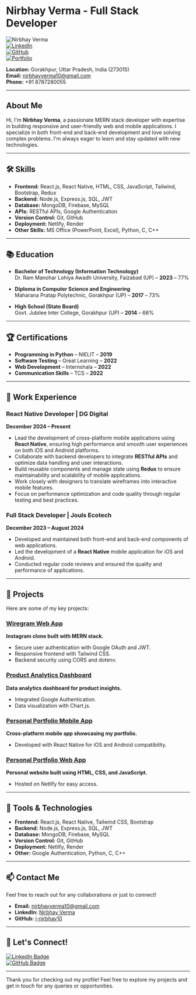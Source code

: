 # Nirbhay Verma - Full Stack Developer

![Nirbhay Verma](https://img.shields.io/badge/Status-Active-brightgreen)  
[![LinkedIn](https://img.shields.io/badge/LinkedIn-Nirbhay%20Verma-blue)](https://www.linkedin.com/in/nirbhay-verma-441695217/)  
[![GitHub](https://img.shields.io/badge/GitHub-i--nirbhay10-black)](https://github.com/i-nirbhay10)  
[![Portfolio](https://img.shields.io/badge/Portfolio-Visit%20My%20Site-blue)](https://info-nirbhay.netlify.app)

**Location:** Gorakhpur, Uttar Pradesh, India (273015)  
**Email:** nirbhayverma10@gmail.com  
**Phone:** +91 8787280055

---

## About Me

Hi, I'm **Nirbhay Verma**, a passionate MERN stack developer with expertise in building responsive and user-friendly web and mobile applications. I specialize in both front-end and back-end development and love solving complex problems. I'm always eager to learn and stay updated with new technologies.

---

## 🛠️ Skills

- **Frontend:** React.js, React Native, HTML, CSS, JavaScript, Tailwind, Bootstrap, Redux
- **Backend:** Node.js, Express.js, SQL, JWT
- **Database:** MongoDB, Firebase, MySQL
- **APIs:** RESTful APIs, Google Authentication
- **Version Control:** Git, GitHub
- **Deployment:** Netlify, Render
- **Other Skills:** MS Office (PowerPoint, Excel), Python, C, C++

---

## 📚 Education

- **Bachelor of Technology (Information Technology)**  
  Dr. Ram Manohar Lohiya Awadh University, Faizabad (UP) – **2023** – 77%

- **Diploma in Computer Science and Engineering**  
  Maharana Pratap Polytechnic, Gorakhpur (UP) – **2017** – 73%

- **High School (State Board)**  
  Govt. Jubilee Inter College, Gorakhpur (UP) – **2014** – 66%

---

## 🏆 Certifications

- **Programming in Python** – NIELIT – **2019**
- **Software Testing** – Great Learning – **2022**
- **Web Development** – Internshala – **2022**
- **Communication Skills** – TCS – **2022**

---

## 💼 Work Experience

### React Native Developer | **DG Digital**  
**December 2024 – Present**  
- Lead the development of cross-platform mobile applications using **React Native**, ensuring high performance and smooth user experiences on both iOS and Android platforms.
- Collaborate with backend developers to integrate **RESTful APIs** and optimize data handling and user interactions.
- Build reusable components and manage state using **Redux** to ensure maintainability and scalability of mobile applications.
- Work closely with designers to translate wireframes into interactive mobile features.
- Focus on performance optimization and code quality through regular testing and best practices.

### Full Stack Developer | **Jouls Ecotech**  
**December 2023 – August 2024**  
- Developed and maintained both front-end and back-end components of web applications.  
- Led the development of a **React Native** mobile application for iOS and Android.  
- Conducted regular code reviews and ensured the quality and performance of applications.

---

## 🚀 Projects

Here are some of my key projects:

### [Wiregram Web App](https://wiregram.netlify.app/)
**Instagram clone built with MERN stack.**  
- Secure user authentication with Google OAuth and JWT.
- Responsive frontend with Tailwind CSS.
- Backend security using CORS and dotenv.

### [Product Analytics Dashboard](https://openadmin.netlify.app)
**Data analytics dashboard for product insights.**  
- Integrated Google Authentication.
- Data visualization with Chart.js.

### [Personal Portfolio Mobile App](https://drive.google.com/file/d/1-Rx7UpB-UAw3oTL_9YlNYKEkfDIXKL8v/view?pli=1)
**Cross-platform mobile app showcasing my portfolio.**  
- Developed with React Native for iOS and Android compatibility.

### [Personal Portfolio Web App](https://info-nirbhay.netlify.app/)
**Personal website built using HTML, CSS, and JavaScript.**  
- Hosted on Netlify for easy access.

---

## 🔧 Tools & Technologies

- **Frontend:** React.js, React Native, Tailwind CSS, Bootstrap
- **Backend:** Node.js, Express.js, SQL, JWT
- **Database:** MongoDB, Firebase, MySQL
- **Version Control:** Git, GitHub
- **Deployment:** Netlify, Render
- **Other:** Google Authentication, Python, C, C++

---

## 📫 Contact Me

Feel free to reach out for any collaborations or just to connect!

- **Email:** [nirbhayverma10@gmail.com](mailto:nirbhayverma10@gmail.com)
- **LinkedIn:** [Nirbhay Verma](https://www.linkedin.com/in/nirbhay-verma-441695217/)
- **GitHub:** [i-nirbhay10](https://github.com/i-nirbhay10)

---

## 🤝 Let's Connect!

[![LinkedIn Badge](https://img.shields.io/badge/LinkedIn-Connect-blue)](https://www.linkedin.com/in/nirbhay-verma-441695217/)  
[![GitHub Badge](https://img.shields.io/badge/GitHub-Follow-black)](https://github.com/i-nirbhay10)  

---

Thank you for checking out my profile! Feel free to explore my projects and get in touch for any queries or opportunities.
